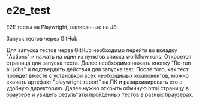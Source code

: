 # e2e_test
E2E тесты на Playwright, написанные на JS

Запуск тестов через GitHub

Для запуска тестов через GitHub необходимо перейти во вкладку "Actions" и нажать на один из пунктов списка workflow runs. Откроется страница для запуска теста. Далее необходимо нажать кнопку "Re-run all jobs" и подтвердить действия для запуска test. После того, как тест пройдет вместе с установкой всех необходимых компонентов, можно скачать артефакт "playwright-report" на ПК и разархивировать его в удобную директорию. Далее нужно открыть обычную html страницу в браузере и увидеть результаты пройденных тестов в разных браузерах. 
